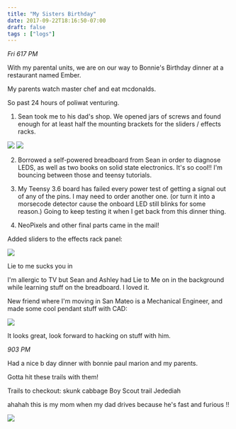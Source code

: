 ```yaml
---
title: "My Sisters Birthday"
date: 2017-09-22T18:16:50-07:00
draft: false
tags : ["logs"]
---
```


*Fri 617 PM*

With my parental units, we are on our way to Bonnie's Birthday dinner at a restaurant named Ember.

My parents watch master chef and eat mcdonalds.


So past 24 hours of poliwat venturing.

1. Sean took me to his dad's shop. We opened jars of screws and found enough for at least half the mounting brackets for the sliders / effects racks.

<img src="/images/jars.JPG"/>


<img src="/images/seandadcircuit.JPG"/>


2. Borrowed a self-powered breadboard from Sean in order to diagnose LEDS, as well as two books on solid state electronics. It's so cool!! I'm bouncing between those and teensy tutorials.

3. My Teensy 3.6 board has failed every power test of getting a signal out of any of the pins. I may need to order another one. (or turn it into a morsecode detector cause the onboard LED still blinks for some reason.) Going to keep testing it when I get back from this dinner thing.

4. NeoPixels and other final parts came in the mail!


Added sliders to the effects rack panel:

<img src="/images/sliders.JPG"/>



Lie to me
sucks you in

I'm allergic to TV but Sean and Ashley had Lie to Me on in the background while learning stuff on the breadboard. I loved it.    


New friend where I'm moving in San Mateo is a Mechanical Engineer, and made some cool pendant stuff with CAD:

<img src="/images/pendant.jpeg"/>


It looks great, look forward to hacking on stuff with him.


*903 PM*

Had a nice b day dinner with bonnie paul marion and my parents.

Gotta hit these trails with them!

Trails to checkout:
  skunk cabbage
  Boy Scout trail
  Jedediah

ahahah this is my mom when my dad drives because he's fast and furious !!  

<img src="/images/mombrace.PNG"/>
